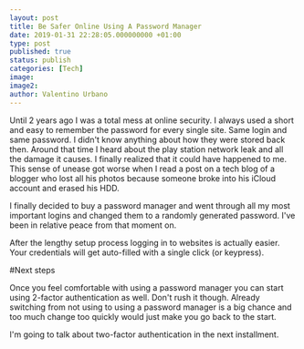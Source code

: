 ```yaml
---
layout: post
title: Be Safer Online Using A Password Manager
date: 2019-01-31 22:28:05.000000000 +01:00
type: post
published: true
status: publish
categories: [Tech]
image:
image2:
author: Valentino Urbano
---
```


Until 2 years ago I was a total mess at online security. I always used a short and easy to remember the password for every single site. Same login and same password. I didn't know anything about how they were stored back then. Around that time I heard about the play station network leak and all the damage it causes. I finally realized that it could have happened to me. This sense of unease got worse when I read a post on a tech blog of a blogger who lost all his photos because someone broke into his iCloud account and erased his HDD.

I finally decided to buy a password manager and went through all my most important logins and changed them to a randomly generated password. I've been in relative peace from that moment on.

After the lengthy setup process logging in to websites is actually easier. Your credentials will get auto-filled with a single click (or keypress).

#Next steps

Once you feel comfortable with using a password manager you can start using 2-factor authentication as well. Don't rush it though. Already switching from not using to using a password manager is a big chance and too much change too quickly would just make you go back to the start.

I'm going to talk about two-factor authentication in the next installment.
